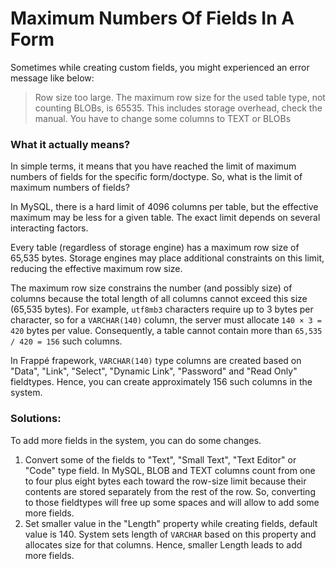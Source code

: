 <!-- add-breadcrumbs -->
# Maximum Numbers Of Fields In A Form

Sometimes while creating custom fields, you might experienced an error message like below:

> Row size too large. The maximum row size for the used table type, not counting BLOBs, is 65535. This includes storage overhead, check the manual. You have to change some columns to TEXT or BLOBs

### What it actually means?

In simple terms, it means that you have reached the limit of maximum numbers of fields for the specific form/doctype. So, what is the limit of maximum numbers of fields?

In MySQL, there is a hard limit of 4096 columns per table, but the effective maximum may be less for a given table. The exact limit depends on several interacting factors.

Every table (regardless of storage engine) has a maximum row size of 65,535 bytes. Storage engines may place additional constraints on this limit, reducing the effective maximum row size.

The maximum row size constrains the number (and possibly size) of columns because the total length of all columns cannot exceed this size (65,535 bytes). For example, `utf8mb3` characters require up to 3 bytes per character, so for a `VARCHAR(140)` column, the server must allocate `140 × 3 = 420` bytes per value. Consequently, a table cannot contain more than `65,535 / 420 = 156` such columns.

In Frappé frapework, `VARCHAR(140)` type columns are created based on "Data", "Link", "Select", "Dynamic Link", "Password" and "Read Only" fieldtypes. Hence, you can create approximately 156 such columns in the system.

### Solutions:

To add more fields in the system, you can do some changes.

1. Convert some of the fields to "Text", "Small Text", "Text Editor" or "Code" type field. In MySQL, BLOB and TEXT columns count from one to four plus eight bytes each toward the row-size limit because their contents are stored separately from the rest of the row. So, converting to those fieldtypes will free up some spaces and will allow to add some more fields.
2. Set smaller value in the "Length" property while creating fields, default value is 140. System sets length of `VARCHAR` based on this property and allocates size for that columns. Hence, smaller Length leads to add more fields.